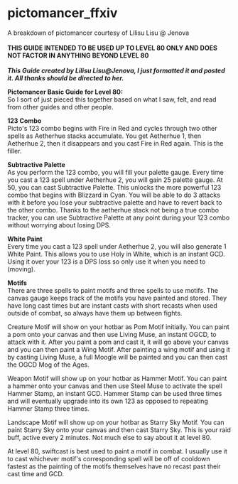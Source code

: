 # pictomancer_ffxiv
A breakdown of pictomancer courtesy of Lilisu Lisu @ Jenova
<br>
<br>
**THIS GUIDE INTENDED TO BE USED UP TO LEVEL 80 ONLY AND DOES NOT FACTOR IN ANYTHING BEYOND LEVEL 80**
<br>
<br>
***This Guide created by Lilisu Lisu@Jenova, I just formatted it and posted it. All thanks should be directed to her.***

**Pictomancer Basic Guide for Level 80:** <br>
So I sort of just pieced this together based on what I saw, felt, and read from other guides and other people.

**123 Combo** <br>
Picto's 123 combo begins with Fire in Red and cycles through two other spells as Aetherhue stacks accumulate. You get Aetherhue 1, then Aetherhue 2, then it disappears and you cast Fire in Red again. This is the filler.

**Subtractive Palette** <br>
As you perform the 123 combo, you will fill your palette gauge. Every time you cast a 123 spell under Aetherhue 2, you will gain 25 palette gauge. At 50, you can cast Subtractive Palette. This unlocks the more powerful 123 combo that begins with Blizzard in Cyan. You will be able to do 3 attacks with it before you lose your subtractive palette and have to revert back to the other combo. Thanks to the aetherhue stack not being a true combo tracker, you can use Subtractive Palette at any point during your 123 combo without worrying about losing DPS.

**White Paint** <br>
Every time you cast a 123 spell under Aetherhue 2, you will also generate 1 White Paint. This allows you to use Holy in White, which is an instant GCD. Using it over your 123 is a DPS loss so only use it when you need to (moving).

**Motifs** <br>
There are three spells to paint motifs and three spells to use motifs. The canvas gauge keeps track of the motifs you have painted and stored. They have long cast times but are instant casts with short recasts when used outside of combat, so always have them up between fights.

Creature Motif will show on your hotbar as Pom Motif initially. You can paint a pom onto your canvas and then use Living Muse, an instant OGCD, to attack with it. After you paint a pom and cast it, it will go above your canvas and you can then paint a Wing Motif. After painting a wing motif and using it by casting Living Muse, a full Moogle will be painted and you can then cast the OGCD Mog of the Ages.

Weapon Motif will show up on your hotbar as Hammer Motif. You can paint a hammer onto your canvas and then use Steel Muse to activate the spell Hammer Stamp, an instant GCD. Hammer Stamp can be used three times and will eventually upgrade into its own 123 as opposed to repeating Hammer Stamp three times.

Landscape Motif will show up on your hotbar as Starry Sky Motif. You can paint Starry Sky onto your canvas and then cast Starry Sky. This is your raid buff, active every 2 minutes. Not much else to say about it at level 80.

At level 80, swiftcast is best used to paint a motif in combat. I usually use it to cast whichever motif's corresponding spell will be off of cooldown fastest as the painting of the motifs themselves have no recast past their cast time and GCD.
